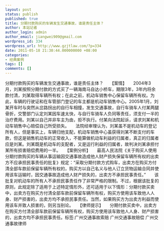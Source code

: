 ```yaml
---
layout: post
status: publish
published: true
title: 分期付款购买的车辆发生交通事故，谁是责任主体？
author: 本站记者
author_login: admin
author_email: jiangwei909@gmail.com
wordpress_id: 334
wordpress_url: http://www.gzjtlaw.com/?p=334
date: 2011-05-18 21:30:44.000000000 +08:00
categories:
- 经典案例
tags: []
comments: []
---
```

分期付款购买的车辆发生交通事故，谁是责任主体？　　【案情】　　2004年3月，刘某按照分期付款的方式买了一辆海南马自达小桥车，期限3年，3年内将余款付清，刘某取得车辆所有权；在此之前，机动车销售中心保留车辆所有权。为此，车辆的行驶证和在车管部门登记的车主都是机动车销售中心。2005年1月，刘某开车时与突然从岔路拐出的自行车相撞，发生交通事故，自行车骑车人付某两腿骨折，交警部门认定刘某因车速太快，与自行车骑车人负同等责任，须支付一半的治疗费用。刘某以自己并非车主为由，拒不执行。付某向法院起诉，请求刘某和机动车销售中心赔偿自己所受损失。　　法院经审理认为，刘某虽不是机动车的登记所有人，但是事实上，车辆归他支配，机动车销售中心虽获得刘某不断支付的车款，但这是销售机动车的正常收入，不能算做机动车利益的归属者，真正的归属者应是刘某。刘某既是机动车的支配者，又是运行利益的归属者，故判决刘某承担付某所有损害赔偿费用的一半。　　【案例分析】　　最高人民法院《关于购买人使用分期付款购买的车辆从事运输因交通事故造成他人财产损失保留车辆所有权的出卖方不应承担民事责任的批复》规定：&ldquo;采取分期付款方式购车，出卖方在购买方付清全部车款前保留车辆所有权的，购买方以自己名义与他人订立货物运输合同并使用该车运输时，因交通事故造成他人财产损失的，出卖方不承担民事责任。&rdquo;　　该批复对机动车的所有人不承担民事责任作了非常严格的限制。不过，根据该批复的原则，此规定除了适用于上述特定情形外，还可适用于以下情形：分期付款买卖中，出卖方在购买方付清全部车款前保留车辆所有权，购买方使用该车致他人人身、财产损害的，出卖方均不承担民事责任。当然，如果购买方为出卖方利益而使用该车并致人损害的，则另当别论。　　【律师提示】　　分期付款买卖中，出卖方在购买方付清全部车款前保留车辆所有权，购买方使用该车致他人人身、财产损害的，出卖方均不承担民事责任。标签:广州交通事故索赔 广州交通事故赔偿 广州交通事故律师
